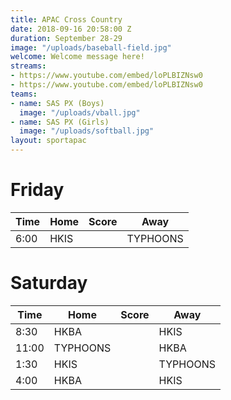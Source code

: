 ```yaml
---
title: APAC Cross Country
date: 2018-09-16 20:58:00 Z
duration: September 28-29
image: "/uploads/baseball-field.jpg"
welcome: Welcome message here!
streams:
- https://www.youtube.com/embed/loPLBIZNsw0
- https://www.youtube.com/embed/loPLBIZNsw0
teams:
- name: SAS PX (Boys)
  image: "/uploads/vball.jpg"
- name: SAS PX (Girls)
  image: "/uploads/softball.jpg"
layout: sportapac
---
```


# Friday

| Time | Home | Score | Away |
|------|------|-------|-----|
| 6:00 | HKIS |       | TYPHOONS |

# Saturday

| Time |  Home  | Score |  Away  |
|------|--------|-------|--------|
| 8:30 | HKBA   |       |  HKIS  |
| 11:00|TYPHOONS|       |  HKBA  |
| 1:30 | HKIS   |       |TYPHOONS|
| 4:00 | HKBA   |       | HKIS |